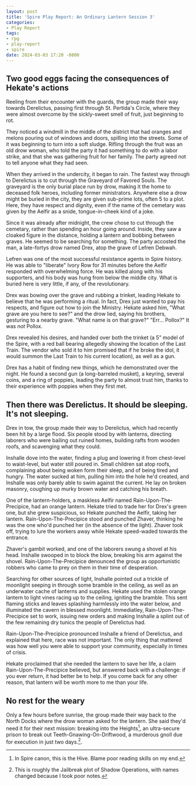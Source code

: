 ```yaml
---
layout: post
title: 'Spire Play Report: An Ordinary Lantern Session 3'
categories:
- Play Report
tags:
- rpg
- play-report
- spire
date: 2024-03-03 17:20 -0800
---
```

## Two good eggs facing the consequences of Hekate's actions

Reeling from their encounter with the guards, the group made their way towards Derelictus, passing first through St. Pertida's Circle, where they were almost overcome by the sickly-sweet smell of fruit, just beginning to rot. 

They noticed a windmill in the middle of the district that had oranges and melons pouring out of windows and doors, spilling into the streets. Some of it was beginning to turn into a soft sludge. Rifling through the fruit was an old drow woman, who told the party it had something to do with a labor strike, and that she was gathering fruit for her family. The party agreed not to tell anyone what they had seen.

When they arrived in the undercity, it began to rain. The fastest way through to Derelictus is to cut through the Graveyard of Favored Souls. The graveyard is the only burial place run by drow, making it the home to deceased folk heroes, including former ministrators. Anywhere else a drow might be buried in the city, they are given sub-prime lots, often 5 to a plot. Here, they have respect and dignity, even if the name of the cemetary was given by the Aelfir as a snide, tongue-in-cheek kind of a joke.

Since it was already after midnight, the crew chose to cut through the cemetary, rather than spending an hour going around. Inside, they saw a cloaked figure in the distance, holding a lantern and bobbing between graves. He seemed to be searching for something. The party accosted the man, a late-fortys drow named Drex, atop the grave of Lefren Debwah.

Lefren was one of the most successful resistance agents in Spire history. He was able to "liberate" Ivory Row for 31 minutes before the Aelfir responded with overwhelming force. He was killed along with his supporters, and his body was hung from below the middle city. What is buried here is very little, if any, of the revolutionary.

Drex was bowing over the grave and rubbing a trinket, leading Hekate to believe that he was performing a ritual. In fact, Drex just wanted to pay his respects, and figure out how to join the Ministry. Hekate asked him, "What grave are you here to see?" and the drow lied, saying his brothers, gesturing to a nearby grave. "What name is on that grave?" "Err... Pollox?" It was *not* Pollox.

Drex revealed his desires, and handed over both the trinket (a 5" model of the Spire, with a red ball bearing allegedly showing the location of the Last Train. The vendor who sold it to him promised that if he broke the idol, it would summon the Last Train to his current location), as well as a gun.

Drex has a habit of finding new things, which he demonstrated over the night. He found a second gun (a long-barreled musket), a keyring, several coins, and a ring of poppies, leading the party to almost trust him, thanks to their experience with poppies when they first met.

## Then there was Derelictus. It should be sleeping. It's not sleeping.

Drex in tow, the group made their way to Derelictus, which had recently been hit by a large flood. Six people stood by with lanterns, directing laborers who were bailing out ruined homes, building rafts from wooden roofs, and scavenging what they could.

Inshalle dove into the water, finding a plug and lowering it from chest-level to waist-level, but water still poured in. Small children sat atop roofs, complaining about being woken form their sleep, and of being tired and hungry. The water sucked at him, pulling him into the hole he'd created, and Inshalle was only barely able to swim against the current. He lay on broken masonry, coughing up murky brown water and catching his breath.

One of the lantern-holders, a maskless Aelfir named Rain-Upon-The-Precipice, had an orange lantern. Hekate tried to trade her for Drex's green one, but she grew suspicious, so Hekate punched the Aelfir, taking her lantern. Rain-Upon-The-Precipice stood and punched Zhaver, thinking he was the one who'd punched her (in the absence of the light). Zhaver took off, trying to lure the workers away while Hekate speed-waded towards the entrance.

Zhaver's gambit worked, and one of the laborers swung a shovel at his head. Inshalle swooped in to block the blow, breaking his arm against the shovel. Rain-Upon-The-Precipice denounced the group as opportunistic robbers who came to prey on them in their time of desperation. 

Searching for other sources of light, Inshalle pointed out a trickle of moonlight seeping in through some bramble in the ceiling, as well as an underwater cache of lanterns and supplies. Hekate used the stolen orange lantern to light vines racing up to the ceiling, igniting the bramble. This sent flaming sticks and leaves splashing harmlessly into the water below, and illuminated the cavern in blessed moonlight. Immediatley, Rain-Upon-The-Precipice set to work, issuing new orders and making Inshalle a splint out of the few remaining dry tunics the people of Derelictus had. 

Rain-Upon-The-Precipice pronounced Inshalle a friend of Derelictus, and explained that here, race was not important. The only thing that mattered was how well you were able to support your community, especially in times of crisis. 

Hekate proclaimed that she needed the lantern to save her life, a claim Rain-Upon-The-Precipice believed, but answered back with a challenge: if you ever return, it had better be to help. If you come back for any other reason, that lantern will be worth more to me than your life.

## No rest for the weary

Only a few hours before sunrise, the group made their way back to the North Docks where the drow woman asked for the lantern. She said they'd need it for their next mission: breaking into the Heights[^1], an ultra-secure prison to break out Teeth-Gnawing-On-Driftwood, a murderous gnoll due for execution in just two days.[^2]. 




[^1]: In Spire canon, this is the Hive. Blame poor reading skills on my end.

[^2]: This is roughly the Jailbreak plot of Shadow Operations, with names changed because I took poor notes.
